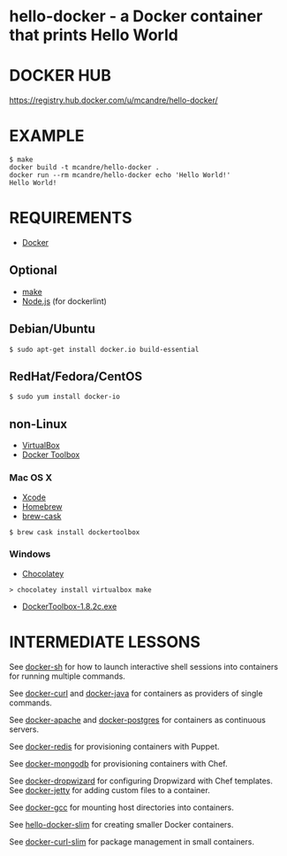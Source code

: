 # hello-docker - a Docker container that prints Hello World

# DOCKER HUB

https://registry.hub.docker.com/u/mcandre/hello-docker/

# EXAMPLE

```
$ make
docker build -t mcandre/hello-docker .
docker run --rm mcandre/hello-docker echo 'Hello World!'
Hello World!
```

# REQUIREMENTS

* [Docker](https://www.docker.com/)

## Optional

* [make](http://www.gnu.org/software/make/)
* [Node.js](https://nodejs.org/en/) (for dockerlint)

## Debian/Ubuntu

```
$ sudo apt-get install docker.io build-essential
```

## RedHat/Fedora/CentOS

```
$ sudo yum install docker-io
```

## non-Linux

* [VirtualBox](https://www.virtualbox.org/)
* [Docker Toolbox](https://www.docker.com/toolbox)

### Mac OS X

* [Xcode](http://itunes.apple.com/us/app/xcode/id497799835?ls=1&mt=12)
* [Homebrew](http://brew.sh/)
* [brew-cask](http://caskroom.io/)

```
$ brew cask install dockertoolbox
```

### Windows

* [Chocolatey](https://chocolatey.org/)

```
> chocolatey install virtualbox make
```

* [DockerToolbox-1.8.2c.exe](https://github.com/docker/toolbox/releases/download/v1.8.2c/DockerToolbox-1.8.2c.exe)

# INTERMEDIATE LESSONS

See [docker-sh](https://github.com/mcandre/docker-sh) for how to launch interactive shell sessions into containers for running multiple commands.

See [docker-curl](https://github.com/mcandre/docker-curl) and [docker-java](https://github.com/mcandre/docker-java) for containers as providers of single commands.

See [docker-apache](https://github.com/mcandre/docker-apache) and [docker-postgres](https://github.com/mcandre/docker-postgres) for containers as continuous servers.

See [docker-redis](https://github.com/mcandre/docker-redis) for provisioning containers with Puppet.

See [docker-mongodb](https://github.com/mcandre/docker-mongodb) for provisioning containers with Chef.

See [docker-dropwizard](https://github.com/mcandre/docker-dropwizard) for configuring Dropwizard with Chef templates.
See [docker-jetty](https://github.com/mcandre/docker-jetty) for adding custom files to a container.

See [docker-gcc](https://github.com/mcandre/docker-gcc) for mounting host directories into containers.

See [hello-docker-slim](https://github.com/mcandre/hello-docker-slim) for creating smaller Docker containers.

See [docker-curl-slim](https://github.com/mcandre/docker-curl-slim) for package management in small containers.
